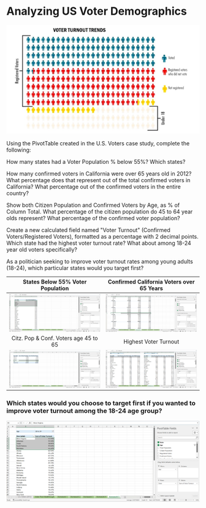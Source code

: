 # Analyzing US Voter Demographics

<p align="center">
    <img src="https://github.com/mathewqpmiller/Excel-PivotTables/blob/main/Images/CaseStudies/VoterDemographics/VoterDemographics.jpg?w=1260">
</p>

Using the PivotTable created in the U.S. Voters case study, complete the following:

How many states had a Voter Population % below 55%? Which states?

How many confirmed voters in California were over 65 years old in 2012? What percentage does that represent out of the total confirmed voters in California? What percentage out of the confirmed voters in the entire country?

Show both Citizen Population and Confirmed Voters by Age, as % of Column Total. What percentage of the citizen population do 45 to 64 year olds represent? What percentage of the confirmed voter population?   

Create a new calculated field named "Voter Turnout" (Confirmed Voters/Registered Voters), formatted as a percentage with 2 decimal points. Which state had the highest voter turnout rate? What about among 18-24 year old voters specifically?

As a politician seeking to improve voter turnout rates among young adults (18-24), which particular states would you target first?

|States Below 55% Voter Population|Confirmed California Voters over 65 Years|
|:-:|:-:|
|![States Below 55% Voter Population](https://github.com/mathewqpmiller/Excel-PivotTables/blob/main/Images/CaseStudies/VoterDemographics/Homework1.png?h=350&w=630)|![Confirmed California Voters over 65 Years](https://github.com/mathewqpmiller/Excel-PivotTables/blob/main/Images/CaseStudies/VoterDemographics/Homework2.png?h=350&w=630)|
|Citz. Pop & Conf. Voters age 45 to 65|Highest Voter Turnout|
|![Citz. Pop & Conf. Voters age 45 to 65](https://github.com/mathewqpmiller/Excel-PivotTables/blob/main/Images/CaseStudies/VoterDemographics/Homework3.png?h=350&w=630)|![Highest Voter Turnout](https://github.com/mathewqpmiller/Excel-PivotTables/blob/main/Images/CaseStudies/VoterDemographics/Homework4.png?h=350&w=630)|

### Which states would you choose to target first if you wanted to improve voter turnout among the 18-24 age group?

<p align="center">
    <img src="https://github.com/mathewqpmiller/Excel-PivotTables/blob/main/Images/CaseStudies/VoterDemographics/Homework5.png?w=1260">
</p>
